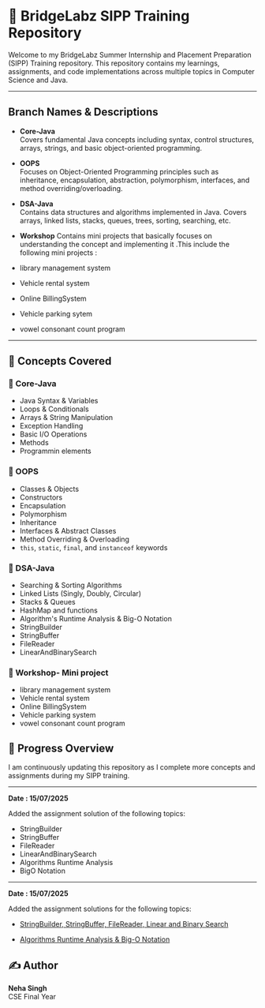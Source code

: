 # 🚀 BridgeLabz SIPP Training Repository

Welcome to my BridgeLabz Summer Internship and Placement Preparation (SIPP) Training repository. This repository contains my learnings, assignments, and code implementations across multiple topics in Computer Science and Java.

---

##  Branch Names & Descriptions

- **Core-Java**  
  Covers fundamental Java concepts including syntax, control structures, arrays, strings, and basic object-oriented programming.

- **OOPS**  
  Focuses on Object-Oriented Programming principles such as inheritance, encapsulation, abstraction, polymorphism, interfaces, and method overriding/overloading.

- **DSA-Java**  
  Contains data structures and algorithms implemented in Java. Covers arrays, linked lists, stacks, queues, trees, sorting, searching, etc.

- **Workshop**
 Contains mini projects that basically focuses on understanding the concept and implementing it .This include the following mini projects :
- library management system
- Vehicle rental system
- Online BillingSystem
- Vehicle parking sytem
- vowel consonant count program 


---

## 📘 Concepts Covered

### 🔹 Core-Java
- Java Syntax & Variables
- Loops & Conditionals
- Arrays & String Manipulation
- Exception Handling
- Basic I/O Operations
- Methods 
- Programmin elements 

### 🔹 OOPS
- Classes & Objects
- Constructors
- Encapsulation 
- Polymorphism
- Inheritance
- Interfaces & Abstract Classes
- Method Overriding & Overloading
- `this`, `static`, `final`, and `instanceof` keywords

### 🔹 DSA-Java
- Searching & Sorting Algorithms
- Linked Lists (Singly, Doubly, Circular)
- Stacks & Queues
- HashMap and functions
- Algorithm's Runtime Analysis & Big-O Notation
- StringBuilder
- StringBuffer
- FileReader
- LinearAndBinarySearch


### 🔹 Workshop- Mini project 
- library management system
- Vehicle rental system
- Online BillingSystem
- Vehicle parking system
- vowel consonant count program 

## 🧠 Progress Overview 

I am continuously updating this repository as I complete more concepts and assignments during my SIPP training.

---

**Date : 15/07/2025**

Added the  assignment solution of the following topics:

- StringBuilder
- StringBuffer
- FileReader
- LinearAndBinarySearch
- Algorithms Runtime Analysis
-  BigO Notation


---

**Date : 15/07/2025**

Added the assignment solutions for the following topics:

- [StringBuilder, StringBuffer, FileReader, Linear and Binary Search](https://github.com/NehaSingh2505/BridgeLabz-SIPP-Training/tree/dsa/StringBuilder_StringBuffer_FileReader_LinearAndBinarySearch)

- [Algorithms Runtime Analysis & Big-O Notation](https://github.com/NehaSingh2505/BridgeLabz-SIPP-Training/tree/dsa/AlgorithmsRuntimeAnalysisBigONotation)

  



## ✍️ Author

**Neha Singh**  
CSE Final Year

